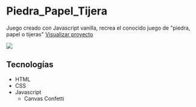 # Piedra_Papel_Tijera
Juego creado con Javascript vanilla, recrea el conocido juego de "piedra, papel o tijeras" [Visualizar proyecto](https://juego-devana.netlify.app/)

<img src="https://i.postimg.cc/FFp2BFJ5/juego01.png">

## Tecnologías
- HTML
- CSS
- Javascript
  - Canvas Confetti
